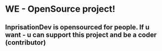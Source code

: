 # WE - OpenSource project!
## InprisationDev is opensourced for people. If u want - u can support this project and be a coder (contributor)
